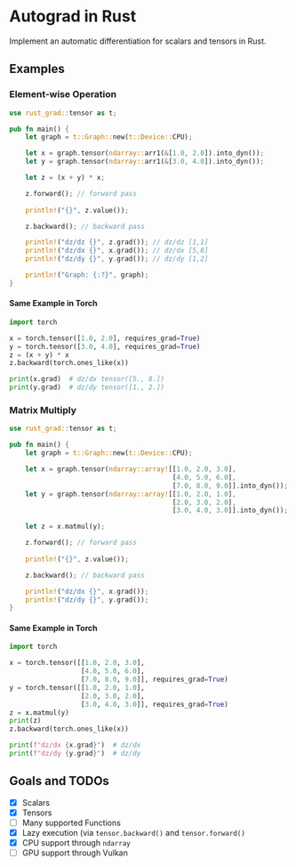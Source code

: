 # Autograd in Rust

Implement an automatic differentiation for scalars and tensors in Rust.

## Examples

### Element-wise Operation

```rust
use rust_grad::tensor as t;

pub fn main() {
    let graph = t::Graph::new(t::Device::CPU);

    let x = graph.tensor(ndarray::arr1(&[1.0, 2.0]).into_dyn());
    let y = graph.tensor(ndarray::arr1(&[3.0, 4.0]).into_dyn());

    let z = (x + y) * x;

    z.forward(); // forward pass
    
    println!("{}", z.value());

    z.backward(); // backward pass

    println!("dz/dz {}", z.grad()); // dz/dz [1,1]
    println!("dz/dx {}", x.grad()); // dz/dx [5,8]
    println!("dz/dy {}", y.grad()); // dz/dy [1,2]

    println!("Graph: {:?}", graph);
}
```

#### Same Example in Torch

```python
import torch

x = torch.tensor([1.0, 2.0], requires_grad=True)
y = torch.tensor([3.0, 4.0], requires_grad=True)
z = (x + y) * x
z.backward(torch.ones_like(x))

print(x.grad)  # dz/dx tensor([5., 8.])
print(y.grad)  # dz/dy tensor([1., 2.])
```

### Matrix Multiply

```rust
use rust_grad::tensor as t;

pub fn main() {
    let graph = t::Graph::new(t::Device::CPU);

    let x = graph.tensor(ndarray::array![[1.0, 2.0, 3.0],
                                         [4.0, 5.0, 6.0],
                                         [7.0, 8.0, 9.0]].into_dyn());
    let y = graph.tensor(ndarray::array![[1.0, 2.0, 1.0],
                                         [2.0, 3.0, 2.0],
                                         [3.0, 4.0, 3.0]].into_dyn());

    let z = x.matmul(y);

    z.forward(); // forward pass
    
    println!("{}", z.value());

    z.backward(); // backward pass

    println!("dz/dx {}", x.grad());
    println!("dz/dy {}", y.grad());
}
```

#### Same Example in Torch

```python
import torch

x = torch.tensor([[1.0, 2.0, 3.0],
                  [4.0, 5.0, 6.0],
                  [7.0, 8.0, 9.0]], requires_grad=True)
y = torch.tensor([[1.0, 2.0, 1.0],
                  [2.0, 3.0, 2.0],
                  [3.0, 4.0, 3.0]], requires_grad=True)
z = x.matmul(y)
print(z)
z.backward(torch.ones_like(x))

print(f"dz/dx {x.grad}")  # dz/dx
print(f"dz/dy {y.grad}")  # dz/dy
```
            
## Goals and TODOs

- [x] Scalars
- [x] Tensors 
- [ ] Many supported Functions 
- [x] Lazy execution (via `tensor.backward()` and `tensor.forward()`
- [x] CPU support through `ndarray` 
- [ ] GPU support through Vulkan

